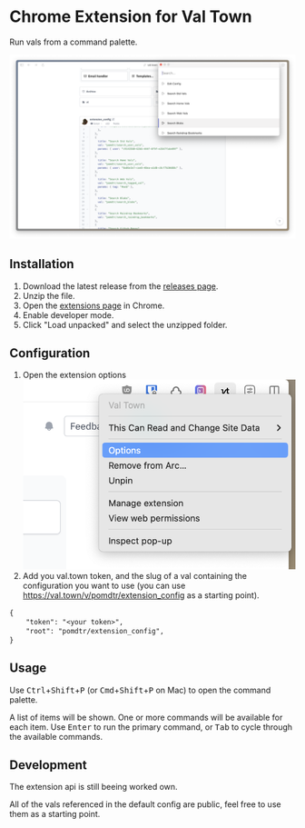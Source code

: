 # Chrome Extension for Val Town

Run vals from a command palette.

![demo](doc/demo.png)

## Installation

1. Download the latest release from the [releases page](https://github.com/pomdtr/val-town-web-extension/releases/latest).
2. Unzip the file.
3. Open the [extensions page](chrome://extensions) in Chrome.
4. Enable developer mode.
5. Click "Load unpacked" and select the unzipped folder.

## Configuration

1. Open the extension options
    ![action right click menu](doc/options.png)
2. Add you val.town token, and the slug of a val containing the configuration you want to use (you can use <https://val.town/v/pomdtr/extension_config> as a starting point).

```jsonc
{
    "token": "<your token>",
    "root": "pomdtr/extension_config",
}
```

## Usage

Use <kbd>Ctrl</kbd>+<kbd>Shift</kbd>+<kbd>P</kbd> (or <kbd>Cmd</kbd>+<kbd>Shift</kbd>+<kbd>P</kbd> on Mac) to open the command palette.

A list of items will be shown. One or more commands will be available for each item. Use <kbd>Enter</kbd> to run the primary command, or <kbd>Tab</kbd> to cycle through the available commands.

## Development

The extension api is still beeing worked own.

All of the vals referenced in the default config are public, feel free to use them as a starting point.

